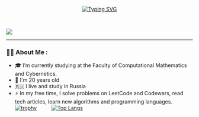 <p align="center">
  <a href="https://git.io/typing-svg"><img src="https://readme-typing-svg.herokuapp.com?font=Fira+Code&size=40&duration=3500&pause=10&color=00F726&background=5C36FF00&center=true&vCenter=true&multiline=true&width=600&height=180&lines=Hi+there%2C+i'm;Kostya+and+i'm+a;computer+science+student" alt="Typing SVG" /></a>
</p>
<br />

![](https://komarev.com/ghpvc/?username=1KONSTANT1)<br />

---
### :man_technologist: About Me :
- :mortar_board: I’m currently studying at the Faculty of Computational Mathematics and Cybernetics.
- :man: I'm 20 years old
- 🇷🇺 I live and study in Russia
- :zap: In my free time, I solve problems on LeetCode and Codewars, read tech articles, learn new algorithms and programming languages.
[![trophy](https://github-profile-trophy.vercel.app/?username=1KONSTANT1)](https://github.com/ryo-ma/github-profile-trophy)   &emsp; &emsp;    [![Top Langs](https://github-readme-stats.vercel.app/api/top-langs/?username=1KONSTANT1)](https://github.com/anuraghazra/github-readme-stats)

<!--
**1KONSTANT1/1KONSTANT1** is a ✨ _special_ ✨ repository because its `README.md` (this file) appears on your GitHub profile.

Here are some ideas to get you started:

- 🔭 I’m currently working on ...
- 🌱 I’m currently learning ...
- 👯 I’m looking to collaborate on ...
- 🤔 I’m looking for help with ...
- 💬 Ask me about ...
- 📫 How to reach me: ...
- 😄 Pronouns: ...
- ⚡ Fun fact: ...
-->
